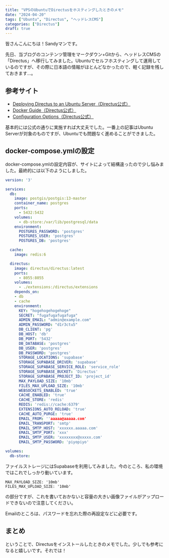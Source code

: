 ```yaml
---
title: "VPSのUbuntuでDirectusをホスティングしたときのメモ"
date: "2024-04-20"
tags: ["Ubuntu", "Directus", "ヘッドレスCMS"]
categories: ["Directus"]
draft: true
---
```


皆さんこんにちは！Sandyマンです。

先日、当ブログのコンテンツ管理をマークダウン+Gitから、ヘッドレスCMSの「Directus」へ移行してみました。Ubuntuでセルフホスティングして運用しているのですが、その際に日本語の情報がほとんどなかったので、軽く記録を残しておきます...。

## 参考サイト
- [Deploying Directus to an Ubuntu Server（Directus公式）](https://docs.directus.io/blog/deploy-directus-ubuntu-server.html)
- [Docker Guide（Directus公式）](https://docs.directus.io/self-hosted/docker-guide.html#example-docker-compose)
- [Configuration Options（Directus公式）](https://docs.directus.io/self-hosted/config-options.html)

基本的には公式の通りに実施すれば大丈夫でした。一番上の記事はUbuntu Serverが対象のものですが、Ubuntuでも問題なく進めることができました。

## docker-compose.ymlの設定
docker-compose.ymlの設定内容が、サイトによって結構違ったので少し悩みました。最終的には以下のようにしました。
```yml
version: '3'

services:
  db:
    image: postgis/postgis:13-master
    container_name: postgres
    ports:
      - 5432:5432
    volumes:
      - db-store:/var/lib/postgresql/data
    environment:
      POSTGRES_PASSWORD: 'postgres'
      POSTGRES_USER: 'postgres'
      POSTGRES_DB: 'postgres'

  cache:
    image: redis:6

  directus:
    image: directus/directus:latest
    ports:
      - 8055:8055
    volumes:
      - ./extensions:/directus/extensions
    depends_on:
    - db
    - cache
    environment:
      KEY: "hogehogehogehoge"
      SECRET: "fugafugafugafuga"
      ADMIN_EMAIL: "admin@example.com"
      ADMIN_PASSWORD: "d1r3ctu5"
      DB_CLIENT: 'pg'
      DB_HOST: 'db'
      DB_PORT: '5432'
      DB_DATABASE: 'postgres'
      DB_USER: 'postgres'
      DB_PASSWORD: 'postgres'
      STORAGE_LOCATIONS: 'supabase'
      STORAGE_SUPABASE_DRIVER: 'supabase'
      STORAGE_SUPABASE_SERVICE_ROLE: 'service_role'
      STORAGE_SUPABASE_BUCKET: 'Directus'
      STORAGE_SUPABASE_PROJECT_ID: 'project_id'
      MAX_PAYLOAD_SIZE: '10mb'
      FILES_MAX_UPLOAD_SIZE: '10mb'
      WEBSOCKETS_ENABLED: 'true'
      CACHE_ENABLED: 'true'
      CACHE_STORE: 'redis'
      REDIS: 'redis://cache:6379'
      EXTENSIONS_AUTO_RELOAD: 'true'
      CACHE_AUTO_PURGE: 'true'
      EMAIL_FROM: ''aaaaa@aaaaa.com'
      EMAIL_TRANSPORT: 'smtp'
      EMAIL_SMTP_HOST: 'xxxxxx.aaaaa.com'
      EMAIL_SMTP_PORT: 'xxx'
      EMAIL_SMTP_USER: 'xxxxxxxx@xxxxx.com'
      EMAIL_SMTP_PASSWORD: 'piyopiyo'

volumes:
  db-store:
 ```
ファイルストレージにはSupabaseを利用してみました。今のところ、私の環境ではこれでしっかり動いています。

```
MAX_PAYLOAD_SIZE: '10mb'
FILES_MAX_UPLOAD_SIZE: '10mb'
```
の部分ですが、これを書いておかないと容量の大きい画像ファイルがアップロードできないので注意してください。

Emailのところは、パスワードを忘れた際の再設定などに必要です。

## まとめ
ということで、Directusをインストールしたときのメモでした。少しでも参考になると嬉しいです。それでは！

